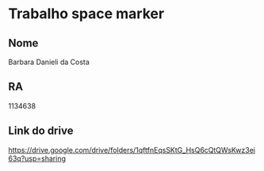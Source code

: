 # Trabalho space marker

##  Nome
Barbara Danieli da Costa
## RA
1134638
## Link do drive
https://drive.google.com/drive/folders/1qftfnEqsSKtG_HsQ6cQtQWsKwz3ei63q?usp=sharing
